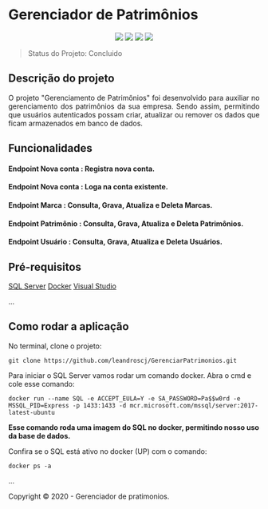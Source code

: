 <h1>Gerenciador de Patrimônios</h1> 

<p align="center">
  <img src="http://img.shields.io/static/v1?label=.NET&message=3.1&color=blue&style=for-the-badge"/>
  <img src="http://img.shields.io/static/v1?label=Docker&message=2.4.0&color=blue&style=for-the-badge"/>
  <img src="http://img.shields.io/static/v1?label=SQL%20Server&message=18.6&color=blue&style=for-the-badge"/>
  <img src="http://img.shields.io/static/v1?label=STATUS&message=CONCLUIDO&color=GREEN&style=for-the-badge"/>
</p>

> Status do Projeto: Concluido

## Descrição do projeto 

<p align="justify">
  O projeto "Gerenciamento de Patrimônios" foi desenvolvido para auxiliar no gerenciamento dos patrimônios da sua empresa. Sendo assim, permitindo que usuários autenticados possam criar, atualizar ou remover os dados que ficam armazenados em banco de dados.
</p>

## Funcionalidades

#### Endpoint Nova conta : Registra nova conta.

#### Endpoint Nova conta : Loga na conta existente.

#### Endpoint Marca : Consulta, Grava, Atualiza e Deleta Marcas.

#### Endpoint Patrimônio : Consulta, Grava, Atualiza e Deleta Patrimônios.

#### Endpoint Usuário : Consulta, Grava, Atualiza e Deleta Usuários.

## Pré-requisitos

[SQL Server](https://aka.ms/ssmsfullsetup)
[Docker](https://hub.docker.com/editions/community/docker-ce-desktop-windows/)
[Visual Studio](https://visualstudio.microsoft.com/thank-you-downloading-visual-studio/?sku=Community&rel=16)

...

## Como rodar a aplicação

No terminal, clone o projeto: 

```
git clone https://github.com/leandroscj/GerenciarPatrimonios.git
```

Para iniciar o SQL Server vamos rodar um comando docker. Abra o cmd e cole esse comando:

```
docker run --name SQL -e ACCEPT_EULA=Y -e SA_PASSWORD=Pa$$w0rd -e MSSQL_PID=Express -p 1433:1433 -d mcr.microsoft.com/mssql/server:2017-latest-ubuntu
```

**Esse comando roda uma imagem do SQL no docker, permitindo nosso uso da base de dados.**

Confira se o SQL está ativo no docker (UP) com o comando:
```
docker ps -a 
```
... 


Copyright :copyright: 2020 - Gerenciador de pratimonios.

